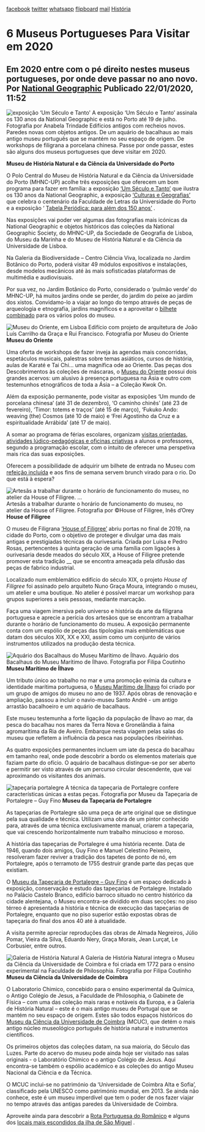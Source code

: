 [facebook](https://www.facebook.com/sharer/sharer.php?u=https%3A%2F%2Fwww.natgeo.pt%2Fhistoria%2F2020%2F01%2F6-museus-portugueses-para-visitar-em-2020) [twitter](https://twitter.com/share?url=https%3A%2F%2Fwww.natgeo.pt%2Fhistoria%2F2020%2F01%2F6-museus-portugueses-para-visitar-em-2020&via=natgeo&text=6%20Museus%20Portugueses%20Para%20Visitar%20em%202020) [whatsapp](https://web.whatsapp.com/send?text=https%3A%2F%2Fwww.natgeo.pt%2Fhistoria%2F2020%2F01%2F6-museus-portugueses-para-visitar-em-2020) [flipboard](https://share.flipboard.com/bookmarklet/popout?v=2&title=6%20Museus%20Portugueses%20Para%20Visitar%20em%202020&url=https%3A%2F%2Fwww.natgeo.pt%2Fhistoria%2F2020%2F01%2F6-museus-portugueses-para-visitar-em-2020) [mail](mailto:?subject=NatGeo&body=https%3A%2F%2Fwww.natgeo.pt%2Fhistoria%2F2020%2F01%2F6-museus-portugueses-para-visitar-em-2020%20-%206%20Museus%20Portugueses%20Para%20Visitar%20em%202020) [História](https://www.natgeo.pt/historia) 
# 6 Museus Portugueses Para Visitar em 2020 
## Em 2020 entre com o pé direito nestes museus portugueses, por onde deve passar no ano novo. Por [National Geographic](https://www.natgeo.pt/autor/national-geographic) Publicado 22/01/2020, 11:52 
![exposição ‘Um Século e Tanto'](img/files_styles_image_00_public_ng_mhncup_10_large.jpg)
A exposição ‘Um Século e Tanto’ assinala os 130 anos da National Geographic e está no Porto até 19 de julho. Fotografia por Anabela Trindade Edifícios antigos com recheios novos. Paredes novas com objetos antigos. De um aquário de bacalhaus ao mais antigo museu português que se mantém no seu espaço de origem. De workshops de filigrana a porcelana chinesa. Passe por onde passar, estes são alguns dos museus portugueses que deve visitar em 2020. 

**Museu de História Natural e da Ciência da Universidade do Porto** 

O Polo Central do Museu de História Natural e da Ciência da Universidade do Porto (MHNC-UP) acolhe três exposições que oferecem um bom programa para fazer em família: a exposição [‘Um Século e Tanto’](https://www.natgeo.pt/130-anos) que ilustra os 130 anos da National Geographic, a exposição [‘Culturas e Geografias’](https://mhnc.up.pt/culturas-e-geografias/) que celebra o centenário da Faculdade de Letras da Universidade do Porto e a exposição ‘ [Tabela Periódica: para além dos 150 anos’](https://mhnc.up.pt/exposicao-tabela-periodica-para-alem-dos-150-anos/) . 

Nas exposições vai poder ver algumas das fotografias mais icónicas da National Geographic e objetos históricos das coleções da National Geographic Society, do MHNC-UP, da Sociedade de Geografia de Lisboa, do Museu da Marinha e do Museu de História Natural e da Ciência da Universidade de Lisboa. 

Na Galeria da Biodiversidade – Centro Ciência Viva, localizada no Jardim Botânico do Porto, poderá visitar 49 módulos expositivos e instalações, desde modelos mecânicos até às mais sofisticadas plataformas de multimédia e audiovisuais. 

Por sua vez, no Jardim Botânico do Porto, considerado o ‘pulmão verde’ do MHNC-UP, há muitos jardins onde se perder, do jardim do peixe ao jardim dos xistos. Convidamo-lo a viajar ao longo do tempo através de peças de arqueologia e etnografia, jardins magníficos e a aproveitar o [bilhete combinado](https://mhnc.up.pt/precario-visitas-combinadas-a-exposicoes/) para os vários polos do museu. 

![Museu do Oriente, em Lisboa](img/files_styles_image_00_public_funda_c_a_ao_oriente.jpg)
Edifício com projeto de arquitetura de João Luís Carrilho da Graça e Rui Francisco. Fotografia por Museu do Oriente **Museu do Oriente** 

Uma oferta de workshops de fazer inveja às agendas mais concorridas, espetáculos musicais, palestras sobre temas asiáticos, cursos de história, aulas de Karaté e Tai Chi… uma magnífica ode ao Oriente. Das peças dos Descobrimentos às coleções de máscaras, o [Museu do Oriente](http://www.museudooriente.pt/) possui dois grandes acervos: um alusivo à presença portuguesa na Ásia e outro com testemunhos etnográficos de toda a Ásia – a Coleção Kwok On. 

Além da exposição permanente, pode visitar as exposições ‘Um mundo de porcelana chinesa’ (até 31 de dezembro), ‘O caminho chinês’ (até 23 de fevereiro), ‘Timor: totems e traços’ (até 15 de março), ‘Fukuko Ando: weaving (the) Cosmos (até 10 de maio) e ‘Frei Agostinho da Cruz e a espiritualidade Arrábida’ (até 17 de maio). 

A somar ao programa de férias escolares, organizam [visitas orientadas, atividades lúdico-pedagógicas e oficinas criativas](http://www.museudooriente.pt/3733/programacao-escolar-2019-%7C-2020.htm#.XiccCWieSAs) a alunos e professores, segundo a programação escolar, com o intuito de oferecer uma perspetiva mais rica das suas exposições. 

Oferecem a possibilidade de adquirir um bilhete de entrada no Museu com [refeição incluída](http://www.museudooriente.pt/2512/visita-com-refeicao-incluida.htm#.Xice-WieSAs) e aos fins de semana servem brunch virado para o rio. Do que está à espera? 

![Artesãs a trabalhar durante o horário de funcionamento do museu, no atelier da House of Filigree. ...](img/files_styles_image_00_public_house_of_filigree.jpeg)
Artesãs a trabalhar durante o horário de funcionamento do museu, no atelier da House of Filigree. Fotografia por ©House of Filigree, Inês d’Orey **House of Filigree** 

O museu de Filigrana [‘House of Filigree’](https://houseoffiligree.pt/) abriu portas no final de 2019, na cidade do Porto, com o objetivo de proteger e divulgar uma das mais antigas e prestigiadas técnicas da ourivesaria. Criada por Luísa e Pedro Rosas, pertencentes à quinta geração de uma família com ligações à ourivesaria desde meados do século XIX, a House of Filigree pretende promover esta tradição __ que se encontra ameaçada pela difusão das peças de fabrico industrial. 

Localizado num emblemático edifício do século XIX, o projeto _House of Filigree_ foi assinado pelo arquiteto Nuno Graça Moura, integrando o museu, um atelier e uma boutique. No atelier é possível marcar um workshop para grupos superiores a seis pessoas, mediante marcação. 

Faça uma viagem imersiva pelo universo e história da arte da filigrana portuguesa e aprecie a perícia dos artesãos que se encontram a trabalhar durante o horário de funcionamento do museu. A exposição permanente conta com um espólio de peças das tipologias mais emblemáticas que datam dos séculos XIX, XX e XXI, assim como um conjunto de vários instrumentos utilizados na produção desta técnica. 

![Aquário dos Bacalhaus do Museu Marítimo de Ílhavo.](img/files_styles_image_00_public_dsc_01.jpg)
Aquário dos Bacalhaus do Museu Marítimo de Ílhavo. Fotografia por Filipa Coutinho **Museu Marítimo de Ílhavo** 

Um tributo único ao trabalho no mar e uma promoção exímia da cultura e identidade marítima portuguesa, o [Museu Marítimo de Ílhavo](https://museumaritimo.cm-ilhavo.pt/) foi criado por um grupo de amigos do museu no ano de 1937. Após obras de renovação e ampliação, passou a incluir o navio-museu Santo André - um antigo arrastão bacalhoeiro e um aquário de bacalhaus. 

Este museu testemunha a forte ligação da população de Ílhavo ao mar, da pesca do bacalhau nos mares da Terra Nova e Gronelândia à faina agromarítima da Ria de Aveiro. Embarque nesta viagem pelas salas do museu que refletem a influência da pesca nas populações ribeirinhas. 

As quatro exposições permanentes incluem um iate da pesca do bacalhau em tamanho real, onde pode descobrir a bordo os elementos materiais que faziam parte do ofício. O aquário de bacalhaus distingue-se por ser aberto e permitir ser visto através de um percurso circular descendente, que vai aproximando os visitantes dos animais. 

![tapeçaria portalegre](img/files_styles_image_00_public_tapecaria_portalegre.jpg)
A técnica da tapeçaria de Portalegre confere características únicas a estas peças. Fotografia por Museu da Tapeçaria de Portalegre – Guy Fino **Museu da Tapeçaria de Portalegre** 

As tapeçarias de Portalegre são uma peça de arte original que se distingue pela sua qualidade e técnica. Utilizam uma obra de um pintor conhecido para, através de uma técnica exclusivamente manual, criarem a tapeçaria, que vai crescendo horizontalmente num trabalho minucioso e moroso. 

A história das tapeçarias de Portalegre é uma história recente. Data de 1946, quando dois amigos, Guy Fino e Manuel Celestino Peixeiro, resolveram fazer reviver a tradição dos tapetes de ponto de nó, em Portalegre, após o terramoto de 1755 destruir grande parte das peças que existiam. 

O [Museu da Tapeçaria de Portalegre – Guy Fino](http://www.cm-portalegre.pt/pt/atividade-municipal/cultura/museus) é um espaço dedicado à exposição, conservação e estudo das tapeçarias de Portalegre. Instalado no Palácio Castelo Branco, edifício barroco situado no centro histórico da cidade alentejana, o Museu encontra-se dividido em duas secções: no piso térreo é apresentada a história e técnica de execução das tapeçarias de Portalegre, enquanto que no piso superior estão expostas obras de tapeçaria do final dos anos 40 até à atualidade. 

A visita permite apreciar reproduções das obras de Almada Negreiros, Júlio Pomar, Vieira da Silva, Eduardo Nery, Graça Morais, Jean Lurçat, Le Corbusier, entre outros. 

![Galeria de História Natural](img/files_styles_image_00_public_dsc_0.jpg)
A Galeria de História Natural integra o Museu da Ciência da Universidade de Coimbra e foi criada em 1772 para o ensino experimental na Faculdade de Philosophia. Fotografia por Filipa Coutinho **Museu da Ciência da Universidade de Coimbra** 

O Laboratorio Chimico, concebido para o ensino experimental da Química, o Antigo Colégio de Jesus, a Faculdade de Philosophia, o Gabinete de Física – com uma das coleção mais raras e notáveis da Europa, e a Galeria de História Natural – este é o mais antigo museu de Portugal que se mantém no seu espaço de origem. Estes são todos espaços históricos do [Museu da Ciência da Universidade de Coimbra](http://www.museudaciencia.org/) (MCUC), que detém o mais antigo núcleo museológico português de história natural e instrumentos científicos. 

Os primeiros objetos das coleções datam, na sua maioria, do Século das Luzes. Parte do acervo do museu pode ainda hoje ser visitado nas salas originais - o Laboratório Chimico e o antigo Colégio de Jesus. Aqui encontra-se também o espólio académico e as coleções do antigo Museu Nacional da Ciência e da Técnica. 

O MCUC inclui-se no património da ‘Universidade de Coimbra Alta e Sofia’, classificado pela UNESCO como património mundial, em 2013. Se ainda não conhece, este é um museu imperdível que tem o poder de nos fazer viajar no tempo através das antigas paredes da Universidade de Coimbra. 

Aproveite ainda para descobrir a [Rota Portuguesa do Românico](https://www.natgeo.pt/historia/2019/04/arquitetura-arte-e-historia-rota-do-romanico-em-portugal) e alguns dos [locais mais escondidos da ilha de São Miguel](https://www.natgeo.pt/viagem-e-aventuras/2019/06/descoberta-da-ilha-de-sao-miguel-acores) . 

